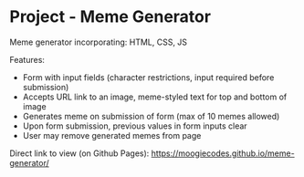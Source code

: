 # Project - Meme Generator

Meme generator incorporating: HTML, CSS, JS

Features:

- Form with input fields (character restrictions, input required before submission)
- Accepts URL link to an image, meme-styled text for top and bottom of image
- Generates meme on submission of form (max of 10 memes allowed)
- Upon form submission, previous values in form inputs clear
- User may remove generated memes from page

Direct link to view (on Github Pages): https://moogiecodes.github.io/meme-generator/
